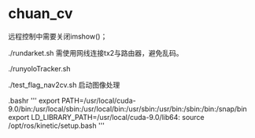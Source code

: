 # chuan_cv

远程控制中需要关闭imshow()； 

./rundarket.sh  需使用网线连接tx2与路由器，避免乱码。

./runyoloTracker.sh

./test_flag_nav2cv.sh 启动图像处理


.bashr 
'''
export PATH=/usr/local/cuda-9.0/bin:/usr/local/sbin:/usr/local/bin:/usr/sbin:/usr/bin:/sbin:/bin:/snap/bin
export LD_LIBRARY_PATH=/usr/local/cuda-9.0/lib64:
source /opt/ros/kinetic/setup.bash
'''
